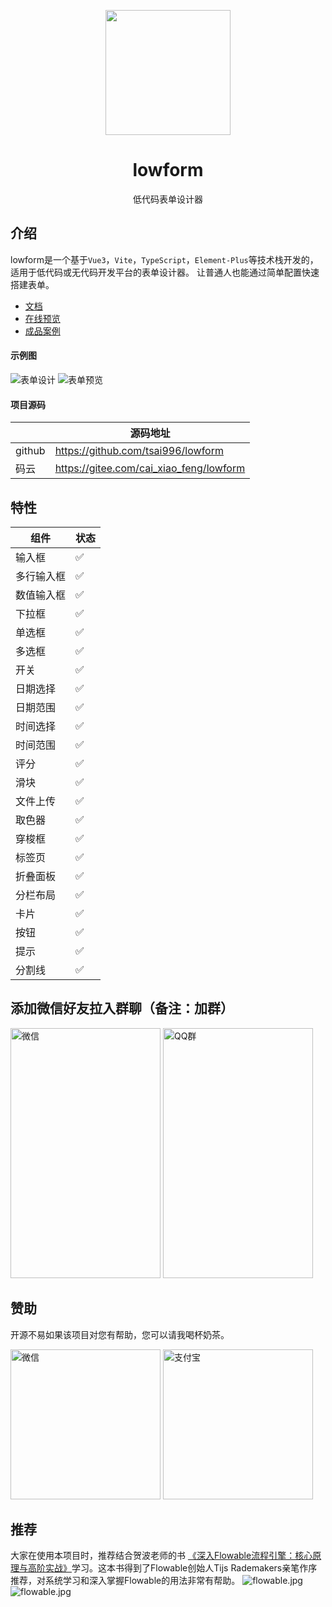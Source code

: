 <p align="center"><img height="200px" src="docs/public/logo.png"></p>

<div align="center">
    <h1>lowform</h1>
    <p>低代码表单设计器</p>
</div>

## 介绍

lowform是一个基于`Vue3`，`Vite`，`TypeScript`，`Element-Plus`等技术栈开发的，适用于低代码或无代码开发平台的表单设计器。
让普通人也能通过简单配置快速搭建表单。 <br />

- [文档](https://tsai996.github.io/lowform/)
- [在线预览](https://tsai996.github.io/lowform-pages/)
- [成品案例](https://demo.lowflow.vip/)

#### 示例图

<p>
    <img alt="表单设计" src="packages/lowform-design/public/form.png" style="display: inline-block"/>
    <img alt="表单预览" src="packages/lowform-design/public/preview.png" style="display: inline-block"/>
</p>

#### 项目源码

|        | 源码地址                                    |
|--------|-----------------------------------------|
| github | https://github.com/tsai996/lowform      |
| 码云     | https://gitee.com/cai_xiao_feng/lowform |


## 特性

| 组件    | 状态 |
|-------|----|
| 输入框   | ✅  |
| 多行输入框 | ✅  |
| 数值输入框 | ✅  |
| 下拉框   | ✅  |
| 单选框   | ✅  |
| 多选框   | ✅  |
| 开关    | ✅  |
| 日期选择  | ✅  |
| 日期范围  | ✅  |
| 时间选择  | ✅  |
| 时间范围  | ✅  |
| 评分    | ✅  |
| 滑块    | ✅  |
| 文件上传  | ✅  |
| 取色器   | ✅  |
| 穿梭框   | ✅  |
| 标签页   | ✅  |
| 折叠面板  | ✅  |
| 分栏布局  | ✅  |
| 卡片    | ✅  |
| 按钮    | ✅  |
| 提示    | ✅  |
| 分割线   | ✅  |

## 添加微信好友拉入群聊（备注：加群）
<p>
    <img alt="微信" src="packages/lowform-design/public/wx.jpg" width="240" height="400" style="display: inline-block"/>
    <img alt="QQ群" src="packages/lowform-design/public/qq_qun.jpg" width="240" height="400" style="display: inline-block"/>
</p>

## 赞助

开源不易如果该项目对您有帮助，您可以请我喝杯奶茶。
<p>
    <img alt="微信" src="packages/lowform-design/public/wxpay.png" height="240" width="240" style="display: inline-block"/>
    <img alt="支付宝" src="packages/lowform-design/public/alipay.png" height="240" width="240" style="display: inline-block"/>
</p>

## 推荐

大家在使用本项目时，推荐结合贺波老师的书
[《深入Flowable流程引擎：核心原理与高阶实战》](https://item.jd.com/14804836.html)学习。这本书得到了Flowable创始人Tijs Rademakers亲笔作序推荐，对系统学习和深入掌握Flowable的用法非常有帮助。
![flowable.jpg](packages/lowform-design/public/flowable.jpg)![flowable.jpg](public%2Fflowable.jpg)

